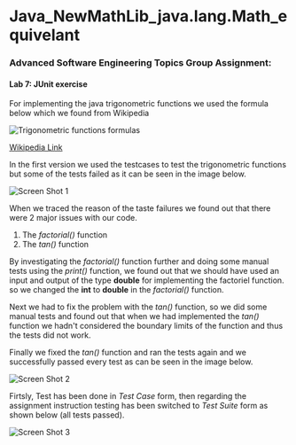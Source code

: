 # Java_NewMathLib_java.lang.Math_equivelant

 
### Advanced Software Engineering Topics Group Assignment:

#### Lab 7: JUnit exercise

For implementing the java trigonometric functions we used the formula below which we found from Wikipedia



![Trigonometric functions formulas](https://wikimedia.org/api/rest_v1/media/math/render/svg/8b96cbd9a749c461b481fbd08d70ed37ebb8efd1)

[Wikipedia Link](https://en.wikipedia.org/wiki/Trigonometric_functions#Power_series_expansion "Wikipedia Link")


In the first version we used the testcases to test the trigonometric functions but some of the tests failed as it can be seen in the image below.

![Screen Shot 1](https://anoosheh.info/img/junit-testing-assignment/1stScreenShot.png)

When we traced the reason of the taste failures we found out that there were 2 major issues with our code.

1. The _factorial()_ function
2. The _tan()_ function

By investigating the _factorial()_ function further and doing some manual tests using the _print()_ function, we found out that we should have used an input and output of the type __double__ for implementing the factoriel function.
so we changed the __int__ to __double__ in the _factorial()_ function.

Next we had to fix the problem with the _tan()_ function, so we did some manual tests and found out that when we had implemented the _tan()_ function we hadn't considered the boundary limits of the function and thus the tests did not work.

Finally we fixed the _tan()_ function and ran the tests again and we successfully passed every test as can be seen in the image below.



![Screen Shot 2](https://anoosheh.info/img/junit-testing-assignment/2ndScreenShot.png)

Firtsly, Test has been done in _Test Case_ form, then regarding the assignment instruction testing has been switched to _Test Suite_ form as shown below (all tests passed).

![Screen Shot 3](https://anoosheh.info/img/junit-testing-assignment/3rdScreenShot.png)
